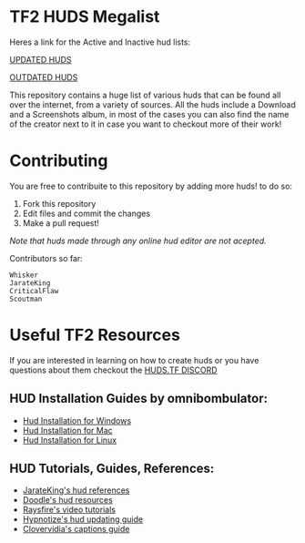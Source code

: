 # TF2 HUDS Megalist

Heres a link for the Active and Inactive hud lists:

[UPDATED HUDS](https://github.com/Hypnootize/TF2-Huds-Megalist/blob/master/Active%20Huds%20List.md)

[OUTDATED HUDS](https://github.com/Hypnootize/TF2-Huds-Megalist/blob/master/Inactive%20Huds%20List.md)

This repository contains a huge list of various huds that can be found all over the internet, from a variety of sources.
All the huds include a Download and a Screenshots album, in most of the cases you can also find the name of the creator next to it in case you want to checkout more of their work!

# Contributing

You are free to contribuite to this repository by adding more huds! to do so:

1. Fork this repository
2. Edit files and commit the changes
3. Make a pull request!

*Note that huds made through any online hud editor are not acepted.*

Contributors so far:
```
Whisker
JarateKing
CriticalFlaw
Scoutman
```

# Useful TF2 Resources

If you are interested in learning on how to create huds or you have questions about them checkout the [HUDS.TF DISCORD](https://discordapp.com/invite/pc9ekye)

## HUD Installation Guides by omnibombulator:

* [Hud Installation for Windows](https://github.com/Hypnootize/TF2-Hud-Installation-Guides/blob/master/Hud%20Installation%20For%20Windows.md)
* [Hud Installation for Mac](https://github.com/Hypnootize/TF2-Hud-Installation-Guides/blob/master/Hud%20Installation%20For%20Mac.md)
* [Hud Installation for Linux](https://github.com/Hypnootize/TF2-Hud-Installation-Guides/blob/master/Hud%20Installation%20For%20Linux.md)

## HUD Tutorials, Guides, References:

* [JarateKing's hud references](https://github.com/JarateKing/TF2-Hud-Reference)
* [Doodle's hud resources](http://doodlesstuff.com/?p=tf2hud)
* [Raysfire's video tutorials](https://www.youtube.com/playlist?list=PL5eNrB8RrXXuV3P1nv6NnwF-tCL_KnJIs)
* [Hypnotize's hud updating guide](https://github.com/Hypnootize/Huds-Update-Guide/blob/master/README.md)
* [Clovervidia's captions guide](https://github.com/clovervidia/clovervidias-captions)
